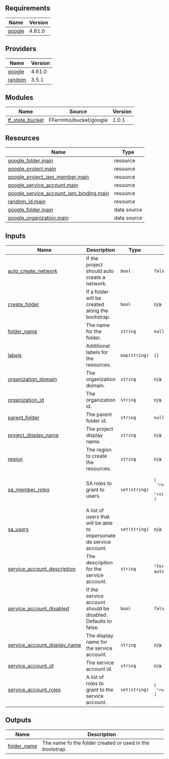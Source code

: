 ## Requirements

| Name | Version |
|------|---------|
| <a name="requirement_google"></a> [google](#requirement\_google) | 4.61.0 |

## Providers

| Name | Version |
|------|---------|
| <a name="provider_google"></a> [google](#provider\_google) | 4.61.0 |
| <a name="provider_random"></a> [random](#provider\_random) | 3.5.1 |

## Modules

| Name | Source | Version |
|------|--------|---------|
| <a name="module_tf_state_bucket"></a> [tf\_state\_bucket](#module\_tf\_state\_bucket) | FFerrinho/bucket/google | 1.0.1 |

## Resources

| Name | Type |
|------|------|
| [google_folder.main](https://registry.terraform.io/providers/hashicorp/google/4.61.0/docs/resources/folder) | resource |
| [google_project.main](https://registry.terraform.io/providers/hashicorp/google/4.61.0/docs/resources/project) | resource |
| [google_project_iam_member.main](https://registry.terraform.io/providers/hashicorp/google/4.61.0/docs/resources/project_iam_member) | resource |
| [google_service_account.main](https://registry.terraform.io/providers/hashicorp/google/4.61.0/docs/resources/service_account) | resource |
| [google_service_account_iam_binding.main](https://registry.terraform.io/providers/hashicorp/google/4.61.0/docs/resources/service_account_iam_binding) | resource |
| [random_id.main](https://registry.terraform.io/providers/hashicorp/random/latest/docs/resources/id) | resource |
| [google_folder.main](https://registry.terraform.io/providers/hashicorp/google/4.61.0/docs/data-sources/folder) | data source |
| [google_organization.main](https://registry.terraform.io/providers/hashicorp/google/4.61.0/docs/data-sources/organization) | data source |

## Inputs

| Name | Description | Type | Default | Required |
|------|-------------|------|---------|:--------:|
| <a name="input_auto_create_network"></a> [auto\_create\_network](#input\_auto\_create\_network) | If the project should auto create a network. | `bool` | `false` | no |
| <a name="input_create_folder"></a> [create\_folder](#input\_create\_folder) | If a folder will be created along the bootstrap. | `bool` | n/a | yes |
| <a name="input_folder_name"></a> [folder\_name](#input\_folder\_name) | The name for the folder. | `string` | `null` | no |
| <a name="input_labels"></a> [labels](#input\_labels) | Additional labels for the resources. | `map(string)` | `{}` | no |
| <a name="input_organization_domain"></a> [organization\_domain](#input\_organization\_domain) | The organization domain. | `string` | n/a | yes |
| <a name="input_organization_id"></a> [organization\_id](#input\_organization\_id) | The organization id. | `string` | n/a | yes |
| <a name="input_parent_folder"></a> [parent\_folder](#input\_parent\_folder) | The parent folder id. | `string` | `null` | no |
| <a name="input_project_display_name"></a> [project\_display\_name](#input\_project\_display\_name) | The project display name. | `string` | n/a | yes |
| <a name="input_region"></a> [region](#input\_region) | The region to create the resources. | `string` | n/a | yes |
| <a name="input_sa_member_roles"></a> [sa\_member\_roles](#input\_sa\_member\_roles) | SA roles to grant to users. | `set(string)` | <pre>[<br>  "roles/iam.serviceAccountUser",<br>  "roles/iam.serviceAccountTokenCreator"<br>]</pre> | no |
| <a name="input_sa_users"></a> [sa\_users](#input\_sa\_users) | A list of users that will be able to impersonate de service account. | `set(string)` | n/a | yes |
| <a name="input_service_account_description"></a> [service\_account\_description](#input\_service\_account\_description) | The description for the service account. | `string` | `"Terraform SA for infrastructure automation."` | no |
| <a name="input_service_account_disabled"></a> [service\_account\_disabled](#input\_service\_account\_disabled) | If the service account should be disabled. Defaults to false. | `bool` | `false` | no |
| <a name="input_service_account_display_name"></a> [service\_account\_display\_name](#input\_service\_account\_display\_name) | The display name for the service account. | `string` | n/a | yes |
| <a name="input_service_account_id"></a> [service\_account\_id](#input\_service\_account\_id) | The service account id. | `string` | n/a | yes |
| <a name="input_service_account_roles"></a> [service\_account\_roles](#input\_service\_account\_roles) | A list of roles to grant to the service account. | `set(string)` | <pre>[<br>  "roles/editor"<br>]</pre> | no |

## Outputs

| Name | Description |
|------|-------------|
| <a name="output_folder_name"></a> [folder\_name](#output\_folder\_name) | The name fo the folder created or used in the bootstrap. |

